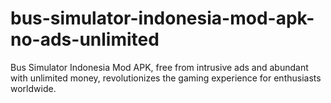 # bus-simulator-indonesia-mod-apk-no-ads-unlimited
 Bus Simulator Indonesia Mod APK, free from intrusive ads and abundant with unlimited money, revolutionizes the gaming experience for enthusiasts worldwide.
